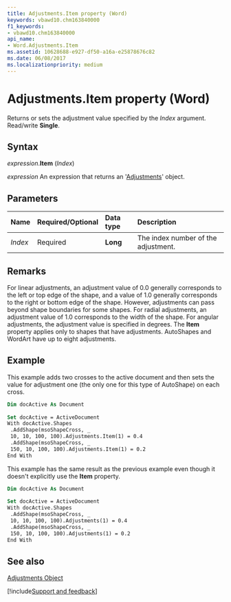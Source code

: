 ```yaml
---
title: Adjustments.Item property (Word)
keywords: vbawd10.chm163840000
f1_keywords:
- vbawd10.chm163840000
api_name:
- Word.Adjustments.Item
ms.assetid: 10628688-e927-df50-a16a-e25878676c82
ms.date: 06/08/2017
ms.localizationpriority: medium
---
```



# Adjustments.Item property (Word)

Returns or sets the adjustment value specified by the  _Index_ argument. Read/write **Single**.


## Syntax

_expression_.**Item** (_Index_)

 _expression_ An expression that returns an '[Adjustments](Word.Adjustments.md)' object.


## Parameters



|Name|Required/Optional|Data type|Description|
|:-----|:-----|:-----|:-----|
| _Index_|Required| **Long**|The index number of the adjustment.|

## Remarks

For linear adjustments, an adjustment value of 0.0 generally corresponds to the left or top edge of the shape, and a value of 1.0 generally corresponds to the right or bottom edge of the shape. However, adjustments can pass beyond shape boundaries for some shapes. For radial adjustments, an adjustment value of 1.0 corresponds to the width of the shape. For angular adjustments, the adjustment value is specified in degrees. The **Item** property applies only to shapes that have adjustments. AutoShapes and WordArt have up to eight adjustments.


## Example

This example adds two crosses to the active document and then sets the value for adjustment one (the only one for this type of AutoShape) on each cross.


```vb
Dim docActive As Document 
 
Set docActive = ActiveDocument 
With docActive.Shapes 
 .AddShape(msoShapeCross, _ 
 10, 10, 100, 100).Adjustments.Item(1) = 0.4 
 .AddShape(msoShapeCross, _ 
 150, 10, 100, 100).Adjustments.Item(1) = 0.2 
End With
```

This example has the same result as the previous example even though it doesn't explicitly use the **Item** property.




```vb
Dim docActive As Document 
 
Set docActive = ActiveDocument 
With docActive.Shapes 
 .AddShape(msoShapeCross, _ 
 10, 10, 100, 100).Adjustments(1) = 0.4 
 .AddShape(msoShapeCross, _ 
 150, 10, 100, 100).Adjustments(1) = 0.2 
End With
```


## See also


[Adjustments Object](Word.Adjustments.md)

[!include[Support and feedback](~/includes/feedback-boilerplate.md)]